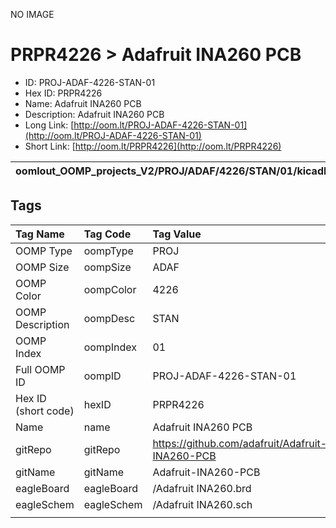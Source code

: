 


  
NO IMAGE  
# PRPR4226 > Adafruit INA260 PCB

- ID: PROJ-ADAF-4226-STAN-01
- Hex ID: PRPR4226
- Name: Adafruit INA260 PCB
- Description: Adafruit INA260 PCB
- Long Link: [http://oom.lt/PROJ-ADAF-4226-STAN-01](http://oom.lt/PROJ-ADAF-4226-STAN-01)
- Short Link: [http://oom.lt/PRPR4226](http://oom.lt/PRPR4226)
  

|oomlout_OOMP_projects_V2/PROJ/ADAF/4226/STAN/01/kicadPcb3dFront.png|oomlout_OOMP_projects_V2/PROJ/ADAF/4226/STAN/01/kicadPcb3dBack.png|oomlout_OOMP_projects_V2/PROJ/ADAF/4226/STAN/01/kicadPcb3d.png||
| :---: | :---: | :---: | :---: |

## Tags
  

|Tag Name|Tag Code|Tag Value|
| :--- | :--- | :--- |
|OOMP Type|oompType|PROJ|
|OOMP Size|oompSize|ADAF|
|OOMP Color|oompColor|4226|
|OOMP Description|oompDesc|STAN|
|OOMP Index|oompIndex|01|
|Full OOMP ID|oompID|PROJ-ADAF-4226-STAN-01|
|Hex ID (short code)|hexID|PRPR4226|
|Name|name|Adafruit INA260 PCB|
|gitRepo|gitRepo|https://github.com/adafruit/Adafruit-INA260-PCB|
|gitName|gitName|Adafruit-INA260-PCB|
|eagleBoard|eagleBoard|/Adafruit INA260.brd|
|eagleSchem|eagleSchem|/Adafruit INA260.sch|
||||
